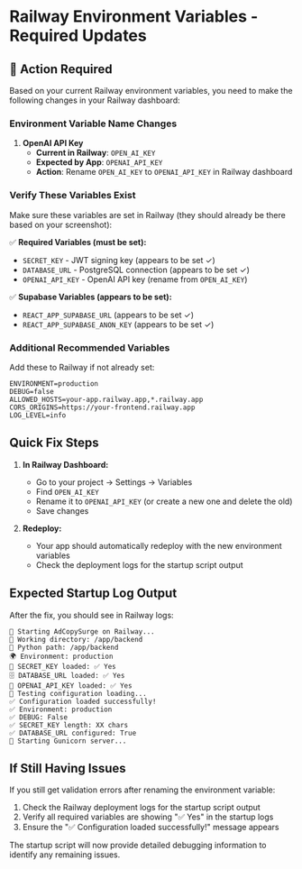 # Railway Environment Variables - Required Updates

## 🚨 Action Required

Based on your current Railway environment variables, you need to make the following changes in your Railway dashboard:

### Environment Variable Name Changes

1. **OpenAI API Key**
   - **Current in Railway**: `OPEN_AI_KEY`
   - **Expected by App**: `OPENAI_API_KEY`
   - **Action**: Rename `OPEN_AI_KEY` to `OPENAI_API_KEY` in Railway dashboard

### Verify These Variables Exist

Make sure these variables are set in Railway (they should already be there based on your screenshot):

✅ **Required Variables (must be set):**
- `SECRET_KEY` - JWT signing key (appears to be set ✓)
- `DATABASE_URL` - PostgreSQL connection (appears to be set ✓)
- `OPENAI_API_KEY` - OpenAI API key (rename from `OPEN_AI_KEY`)

✅ **Supabase Variables (appears to be set):**
- `REACT_APP_SUPABASE_URL` (appears to be set ✓)
- `REACT_APP_SUPABASE_ANON_KEY` (appears to be set ✓)

### Additional Recommended Variables

Add these to Railway if not already set:

```
ENVIRONMENT=production
DEBUG=false
ALLOWED_HOSTS=your-app.railway.app,*.railway.app
CORS_ORIGINS=https://your-frontend.railway.app
LOG_LEVEL=info
```

## Quick Fix Steps

1. **In Railway Dashboard:**
   - Go to your project → Settings → Variables
   - Find `OPEN_AI_KEY`
   - Rename it to `OPENAI_API_KEY` (or create a new one and delete the old)
   - Save changes

2. **Redeploy:**
   - Your app should automatically redeploy with the new environment variables
   - Check the deployment logs for the startup script output

## Expected Startup Log Output

After the fix, you should see in Railway logs:
```
🚀 Starting AdCopySurge on Railway...
📍 Working directory: /app/backend  
🐍 Python path: /app/backend
🌍 Environment: production
🔑 SECRET_KEY loaded: ✅ Yes
🗄️ DATABASE_URL loaded: ✅ Yes  
🤖 OPENAI_API_KEY loaded: ✅ Yes
🧪 Testing configuration loading...
✅ Configuration loaded successfully!
✅ Environment: production
✅ DEBUG: False
✅ SECRET_KEY length: XX chars
✅ DATABASE_URL configured: True
🚀 Starting Gunicorn server...
```

## If Still Having Issues

If you still get validation errors after renaming the environment variable:

1. Check the Railway deployment logs for the startup script output
2. Verify all required variables are showing "✅ Yes" in the startup logs
3. Ensure the "✅ Configuration loaded successfully!" message appears

The startup script will now provide detailed debugging information to identify any remaining issues.
